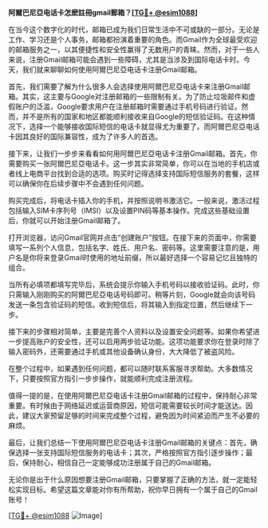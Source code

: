 **阿爾巴尼亞电话卡怎麽註冊gmail郵箱？[[TG💪+ @esim1088](https://t.me/s/esim1088)]**

在当今这个数字化的时代，邮箱已成为我们日常生活中不可或缺的一部分。无论是工作、学习还是个人事务，邮箱都扮演着重要的角色。而Gmail作为全球最受欢迎的邮箱服务之一，以其便捷性和安全性赢得了无数用户的青睐。然而，对于一些人来说，注册Gmail邮箱可能会遇到一些障碍，尤其是当涉及到国际电话卡时。今天，我们就来聊聊如何使用阿爾巴尼亞电话卡注册Gmail邮箱。

首先，我们需要了解为什么很多人会选择使用阿爾巴尼亞电话卡来注册Gmail邮箱。其实，这主要与Google对注册邮箱的一些限制有关。为了防止垃圾邮件和虚假账户的泛滥，Google要求用户在注册邮箱时需要通过手机号码进行验证。然而，并不是所有的国家和地区都能顺利接收来自Google的短信验证码。在这种情况下，选择一个能够接收国际短信的电话卡就显得尤为重要了。而阿爾巴尼亞电话卡因其良好的国际兼容性，成为了许多人的首选。

接下来，让我们一步步来看看如何用阿爾巴尼亞电话卡注册Gmail邮箱。首先，你需要购买一张阿爾巴尼亞电话卡。这一步其实非常简单，你可以在当地的手机店或者线上电商平台找到合适的选项。购买时记得选择支持国际短信服务的套餐，这样可以确保你在后续步骤中不会遇到任何问题。

购买完成后，将电话卡插入你的手机，并按照说明书激活它。一般来说，激活过程包括输入SIM卡序列号（IMSI）以及设置PIN码等基本操作。完成这些基础设置后，你就可以开始注册Gmail邮箱了。

打开浏览器，访问Gmail官网并点击“创建账户”按钮。在接下来的页面中，你需要填写一系列个人信息，包括名字、姓氏、用户名、密码等。这里需要注意的是，用户名是你将来登录Gmail时使用的地址前缀，所以最好选择一个容易记忆且独特的组合。

当所有必填项都填写完毕后，系统会提示你输入手机号码以接收验证码。此时，你只需输入刚刚购买的阿爾巴尼亞电话号码即可。稍等片刻，Google就会向该号码发送一条包含验证码的短信。收到短信后，将其输入到指定位置，然后继续下一步。

接下来的步骤相对简单，主要是完善个人资料以及设置安全问题等。如果你希望进一步提高账户的安全性，还可以启用两步验证功能。这项功能要求你在登录时除了输入密码外，还需要通过手机或其他设备确认身份，大大降低了被盗风险。

在整个过程中，如果遇到任何问题，都可以随时联系客服寻求帮助。大多数情况下，只要按照官方指引一步步操作，就能顺利完成注册流程。

值得一提的是，在使用阿爾巴尼亞电话卡注册Gmail邮箱的过程中，保持耐心非常重要。有时候由于网络延迟或运营商原因，短信可能需要较长时间才能送达。因此，建议大家预留足够的时间来完成整个过程，避免因为时间紧迫而产生不必要的麻烦。

最后，让我们总结一下使用阿爾巴尼亞电话卡注册Gmail邮箱的关键点：首先，确保选择一张支持国际短信服务的电话卡；其次，严格按照官方指引逐步操作；最后，保持耐心，相信自己一定能够成功注册属于自己的Gmail邮箱。

无论你是出于什么原因想要注册Gmail邮箱，只要掌握了正确的方法，就一定能轻松实现目标。希望这篇文章能对你有所帮助，祝你早日拥有一个属于自己的Gmail账号！

[[TG💪+ @esim1088](https://t.me/s/esim1088) ![Image](https://i.postimg.cc/4NQfJmqS/Snipaste-2025-05-13-00-14-12.png)]